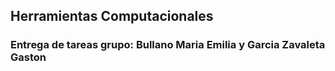 ## Herramientas Computacionales

### Entrega de tareas grupo: Bullano Maria Emilia y Garcia Zavaleta Gaston 
